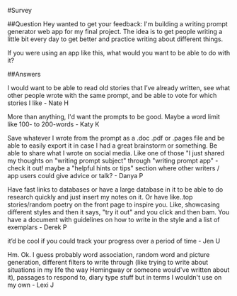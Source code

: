 #Survey

##Question
Hey wanted to get your feedback: I'm building a writing prompt generator web app for my final project. The idea is to get people writing a little bit every day to get better and practice writing about different things.

If you were using an app like this, what would you want to be able to do with it?


##Answers

I would want to be able to read old stories that I’ve already written, see what other people wrote with the same prompt, and be able to vote for which stories I like - Nate H

More than anything, I'd want the prompts to be good. Maybe a word limit like 100- to 200-words - Katy K

Save whatever I wrote from the prompt as a .doc .pdf or .pages file and be able to easily export it in case I had a great brainstorm or something. Be able to share what I wrote on social media. Like one of those "I just shared my thoughts on "writing prompt subject" through "writing prompt app" - check it out! maybe a "helpful hints or tips" section where other writers / app users could give advice or talk? - Danya P

Have fast links to databases or have a large database in it to be able to do research quickly and just insert my notes on it. Or have like..top stories/random poetry on the front page to inspire you. Like, showcasing different styles and then it says, "try it out" and you click and then bam. You have a document with guidelines on how to write in the style and a list of exemplars - Derek P

it’d be cool if you could track your progress over a period of time - Jen U

Hm. Ok. I guess probably word association, random word and picture generation, different filters to write through (like trying to write about situations in my life the way Hemingway or someone would've written about it), passages to respond to, diary type stuff but in terms I wouldn't use on my own - Lexi J